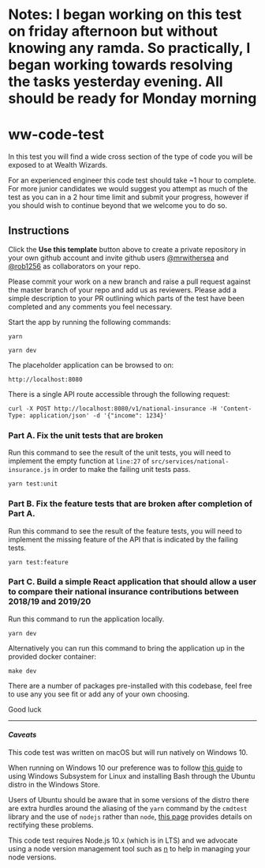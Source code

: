 # Notes: I began working on this test on friday afternoon but without knowing any ramda. So practically, I began working towards resolving the tasks yesterday evening. All should be ready for Monday morning

# ww-code-test

In this test you will find a wide cross section of the type of code you will be exposed to at Wealth Wizards.

For an experienced engineer this code test should take ~1 hour to complete. For more junior candidates we 
would suggest you attempt as much of the test as you can in a 2 hour time limit and submit your progress, however if 
you should wish to continue beyond that we welcome you to do so.
 
## Instructions

Click the **Use this template** button above to create a private repository in your own github account and invite github users [@mrwithersea](https://github.com/mrwithersea) and [@rob1256](https://github.com/rob1256) as collaborators on your repo.
 
Please commit your work on a new branch and raise a pull request against the master branch of your repo and add us as reviewers. Please add a simple description to your PR outlining which parts of the test have been completed and any comments you feel necessary.

Start the app by running the following commands:
 
 ```
 yarn
 ```
 
 ```
 yarn dev
 ```

The placeholder application can be browsed to on:
 
```
http://localhost:8080
```

There is a single API route accessible through the following request:

```
curl -X POST http://localhost:8080/v1/national-insurance -H 'Content-Type: application/json' -d '{"income": 1234}'
```

### Part A. Fix the unit tests that are broken

Run this command to see the result of the unit tests, you will need to implement the empty function at `line:27` of `src/services/national-insurance.js` in order to make the failing unit tests pass.

```
yarn test:unit
```

### Part B. Fix the feature tests that are broken after completion of Part A.

Run this command to see the result of the feature tests, you will need to implement the missing feature of the API that is indicated by the failing tests.

```
yarn test:feature
```
 

### Part C. Build a simple React application that should allow a user to compare their national insurance contributions between 2018/19 and 2019/20

Run this command to run the application locally.

```
yarn dev
```

Alternatively you can run this command to bring the application up in the provided docker container:

```
make dev
```

There are a number of packages pre-installed with this codebase, feel free to use any you see fit or add any of your own choosing.

Good luck

---

#### _Caveats_

This code test was written on macOS but will run natively on Windows 10.

When running on Windows 10 our preference was to follow [this guide](https://www.windowscentral.com/how-install-bash-shell-command-line-windows-10) to using Windows Subsystem for Linux and installing Bash through the Ubuntu distro in the Windows Store.

Users of Ubuntu should be aware that in some versions of the distro there are extra hurdles around the aliasing of the `yarn` command by the `cmdtest` library and the use of `nodejs` rather than `node`, [this page](https://yarnpkg.com/lang/en/docs/install/#debian-stable) provides details on rectifying these problems.

This code test requires Node.js 10.x (which is in LTS) and we advocate using a node version management tool such as [n](https://github.com/tj/n) to help in managing your node versions.
